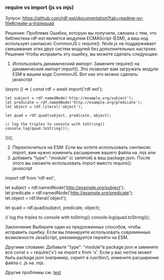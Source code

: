 ###  require vs import (js vs mjs)
Зупуск: https://github.com/rdf-ext/documentation?tab=readme-ov-file#create-a-triplequad

Решение:
Проблема
Ошибка, которую вы получили, связана с тем, что библиотека rdf-ext является модулем ECMAScript (ESM), а ваш код использует синтаксис CommonJS с require(). Node.js не поддерживает смешивание этих двух систем модулей без дополнительных настроек.  
Решение
Чтобы исправить эту ошибку, вы можете сделать следующее:  
1. Использовать динамический импорт: Замените require() на динамический импорт import(). Это позволит вам загружать модули ESM в вашем коде CommonJS.
Вот как это можно сделать:  
javascript

(async () => {
    const rdf = await import('rdf-ext');

    let subject = rdf.namedNode('http://example.org/subject'); 
    let predicate = rdf.namedNode('http://example.org/predicate');
    let object = rdf.literal('object');

    let quad = rdf.quad(subject, predicate, object);

    // log the triples to console with toString()
    console.log(quad.toString());
})();

2. Переключиться на ESM: Если вы хотите использовать синтаксис import, вам нужно изменить расширение вашего файла на .mjs или
3. добавить "type": "module" (с запятой) в ваш package.json. После этого вы сможете использовать import вместо require():  
javascript  

import rdf from 'rdf-ext';

let subject = rdf.namedNode('http://example.org/subject');  
let predicate = rdf.namedNode('http://example.org/predicate');  
let object = rdf.literal('object');  

let quad = rdf.quad(subject, predicate, object);

// log the triples to console with toString()
console.log(quad.toString());

Заключение
Выберите один из предложенных способов, чтобы исправить ошибку. Если вы планируете использовать современные возможности JavaScript, рекомендуется перейти на ESM.

Другими словами: Добавьте "type": "module"в package.json и замените все const x = require('x') на import x from 'x'. Если у вас нет/не может быть package.json (например, скрипт в /usr/bin/), измените расширение файла с .js на .mjs.

Другие проблемы см. [test](https://github.com/bpmbpm/doc/blob/main/test/README.md#%D0%BD%D0%B5%D0%BA%D0%BE%D1%82%D0%BE%D1%80%D1%8B%D0%B5-%D0%BF%D1%80%D0%BE%D0%B1%D0%BB%D0%B5%D0%BC%D1%8B)
